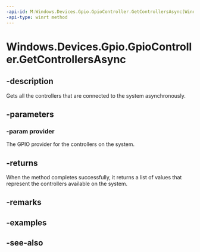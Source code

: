 ----api-id: M:Windows.Devices.Gpio.GpioController.GetControllersAsync(Windows.Devices.Gpio.Provider.IGpioProvider)
-api-type: winrt method
---<!-- Method syntaxpublic Windows.Foundation.IAsyncOperation<Windows.Foundation.Collections.IVectorView<Windows.Devices.Gpio.GpioController>> GetControllersAsync(Windows.Devices.Gpio.Provider.IGpioProvider provider)--># Windows.Devices.Gpio.GpioController.GetControllersAsync## -descriptionGets all the controllers that are connected to the system asynchronously.## -parameters### -param providerThe GPIO provider for the controllers on the system.## -returnsWhen the method completes successfully, it returns a list of values that represent the controllers available on the system.## -remarks## -examples## -see-also
